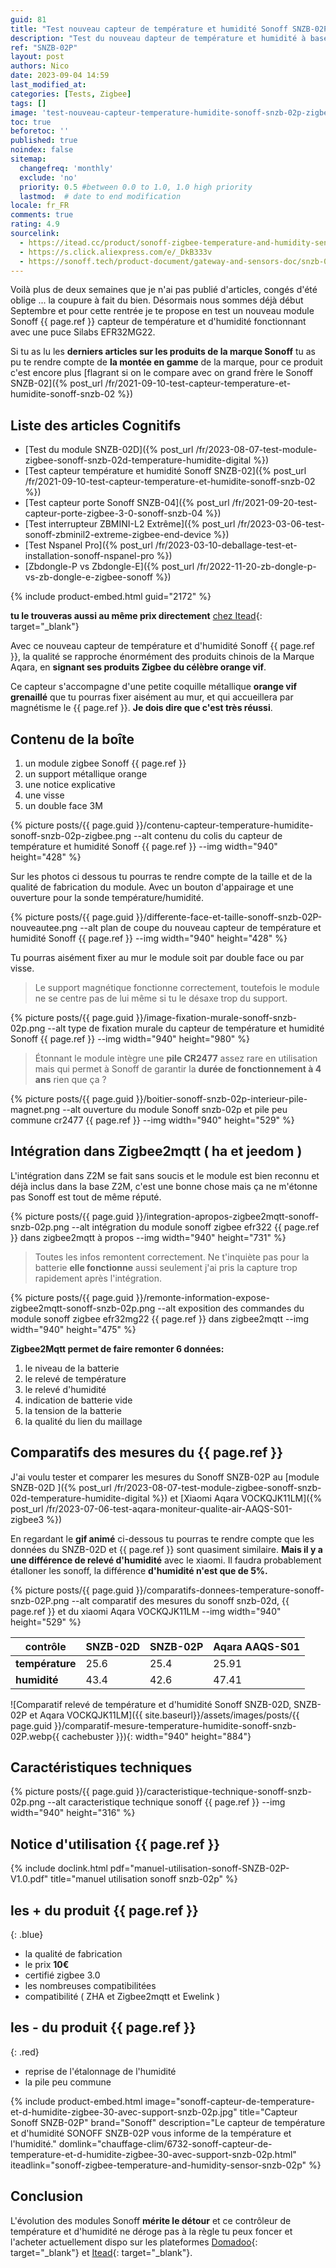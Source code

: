 ```yaml
---
guid: 81
title: "Test nouveau capteur de température et humidité Sonoff SNZB-02P"
description: "Test du nouveau dapteur de température et humidité à base de puce Silabs EFR32MG22 au design retravaillé et à une qualité irréprochable aux couleurs orange pétante de la marque Sonoff, rien à voir avec le grand frère SNZB-02, sonoff améliore son image de marque chinoise premium"
ref: "SNZB-02P"
layout: post
authors: Nico
date: 2023-09-04 14:59
last_modified_at: 
categories: [Tests, Zigbee]
tags: []
image: 'test-nouveau-capteur-temperature-humidite-sonoff-snzb-02p-zigbee-qualite-design-ameliore.png'
toc: true
beforetoc: ''
published: true
noindex: false
sitemap:
  changefreq: 'monthly'
  exclude: 'no'
  priority: 0.5 #between 0.0 to 1.0, 1.0 high priority
  lastmod:  # date to end modification
locale: fr_FR
comments: true
rating: 4.9
sourcelink:
  - https://itead.cc/product/sonoff-zigbee-temperature-and-humidity-sensor-snzb-02p/ref/122/
  - https://s.click.aliexpress.com/e/_DkB333v
  - https://sonoff.tech/product-document/gateway-and-sensors-doc/snzb-02p-doc/
---
```


Voilà plus de deux semaines que je n'ai pas publié d'articles, congés d'été oblige ... la coupure à fait du bien. Désormais nous sommes déjà début Septembre et pour cette rentrée je te propose en test un nouveau module Sonoff {{ page.ref }} capteur de température et d'humidité fonctionnant avec une puce Silabs EFR32MG22.

Si tu as lu les **derniers articles sur les produits de la marque Sonoff** tu as pu te rendre compte de **la montée en gamme** de la marque, pour ce produit c'est encore plus [flagrant si on le compare avec on grand frère le Sonoff SNZB-02]({% post_url /fr/2021-09-10-test-capteur-temperature-et-humidite-sonoff-snzb-02 %})

## Liste des articles Cognitifs

- [Test du module SNZB-02D]({% post_url /fr/2023-08-07-test-module-zigbee-sonoff-snzb-02d-temperature-humidite-digital %})
- [Test capteur température et humidité Sonoff SNZB-02]({% post_url /fr/2021-09-10-test-capteur-temperature-et-humidite-sonoff-snzb-02 %})
- [Test capteur porte Sonoff SNZB-04]({% post_url /fr/2021-09-20-test-capteur-porte-zigbee-3-0-sonoff-snzb-04 %})
- [Test interrupteur ZBMINI-L2 Extrême]({% post_url /fr/2023-03-06-test-sonoff-zbminil2-extreme-zigbee-end-device %})
- [Test Nspanel Pro]({% post_url /fr/2023-03-10-deballage-test-et-installation-sonoff-nspanel-pro %})
- [Zbdongle-P vs Zbdongle-E]({% post_url /fr/2022-11-20-zb-dongle-p-vs-zb-dongle-e-zigbee-sonoff %})

{% include product-embed.html guid="2172" %}

**tu le trouveras aussi au même prix directement** [chez Itead](https://itead.cc/product/sonoff-zigbee-temperature-and-humidity-sensor-snzb-02p/ref/122/){: target="_blank"}

Avec ce nouveau capteur de température et d'humidité Sonoff {{ page.ref }}, la qualité se rapproche énormément des produits chinois de la Marque Aqara, en **signant ses produits Zigbee du célèbre orange vif**.

Ce capteur s'accompagne d'une petite coquille métallique **orange vif grenaillé** que tu pourras fixer aisément au mur, et qui accueillera par magnétisme le {{ page.ref }}. **Je dois dire que c'est très réussi**.

## Contenu de la boîte

1. un module zigbee Sonoff {{ page.ref }}
2. un support métallique orange
3. une notice explicative
4. une visse
5. un double face 3M

{% picture posts/{{ page.guid }}/contenu-capteur-temperature-humidite-sonoff-snzb-02p-zigbee.png --alt contenu du colis du capteur de température et humidité Sonoff {{ page.ref }} --img width="940" height="428" %}

Sur les photos ci dessous tu pourras te rendre compte de la taille et de la qualité de fabrication du module. Avec un bouton d'appairage et une ouverture pour la sonde température/humidité.

{% picture posts/{{ page.guid }}/differente-face-et-taille-sonoff-snzb-02P-nouveautee.png --alt plan de coupe du nouveau capteur de température et humidité Sonoff {{ page.ref }} --img width="940" height="428" %}

Tu pourras aisément fixer au mur le module soit par double face ou par visse.

> Le support magnétique fonctionne correctement, toutefois le module ne se centre pas de lui même si tu le désaxe trop du support.

{% picture posts/{{ page.guid }}/image-fixation-murale-sonoff-snzb-02p.png --alt type de fixation murale du capteur de température et humidité Sonoff {{ page.ref }} --img width="940" height="980" %}

> Étonnant le module intègre une **pile CR2477** assez rare en utilisation mais qui permet à Sonoff de garantir la **durée de fonctionnement à 4 ans** rien que ça ?

{% picture posts/{{ page.guid }}/boitier-sonoff-snzb-02p-interieur-pile-magnet.png --alt ouverture du module Sonoff snzb-02p et pile peu commune cr2477 {{ page.ref }} --img width="940" height="529" %}


## Intégration dans Zigbee2mqtt ( ha et jeedom )

L'intégration dans Z2M se fait sans soucis et le module est bien reconnu et déjà inclus dans la base Z2M, c'est une bonne chose mais ça ne m'étonne pas Sonoff est tout de même réputé.

{% picture posts/{{ page.guid }}/integration-apropos-zigbee2mqtt-sonoff-snzb-02p.png --alt intégration du module sonoff zigbee efr322 {{ page.ref }} dans zigbee2mqtt à propos --img width="940" height="731" %}

> Toutes les infos remontent correctement. Ne t'inquiète pas pour la batterie **elle fonctionne** aussi seulement j'ai pris la capture trop rapidement après l'intégration.

{% picture posts/{{ page.guid }}/remonte-information-expose-zigbee2mqtt-sonoff-snzb-02p.png --alt exposition des commandes du module sonoff zigbee efr32mg22 {{ page.ref }} dans zigbee2mqtt --img width="940" height="475" %}

**Zigbee2Mqtt permet de faire remonter 6 données:**

1. le niveau de la batterie
2. le relevé de température
3. le relevé d'humidité
4. indication de batterie vide
5. la tension de la batterie
6. la qualité du lien du maillage

## Comparatifs des mesures du {{ page.ref }}

J'ai voulu tester et comparer les mesures du Sonoff SNZB-02P au [module SNZB-02D ]({% post_url /fr/2023-08-07-test-module-zigbee-sonoff-snzb-02d-temperature-humidite-digital %}) et [Xiaomi Aqara VOCKQJK11LM]({% post_url /fr/2023-07-06-test-aqara-moniteur-qualite-air-AAQS-S01-zigbee3 %})

En regardant le **gif animé** ci-dessous tu pourras te rendre compte que les données du SNZB-02D et {{ page.ref }} sont quasiment similaire. **Mais il y a une différence de relevé d'humidité** avec le xiaomi. Il faudra probablement étalloner les sonoff, la différence **d'humidité n'est que de 5%.**

{% picture posts/{{ page.guid }}/comparatifs-donnees-temperature-sonoff-snzb-02P.png --alt comparatif des mesures du sonoff snzb-02d, {{ page.ref }} et du xiaomi Aqara VOCKQJK11LM --img width="940" height="529" %}

|contrôle|SNZB-02D|SNZB-02P|Aqara AAQS-S01|
|--------|--------|--------|--------------|
|**température**|25.6|25.4|25.91|
|**humidité**|43.4|42.6|47.41|

![Comparatif relevé de température et d'humidité Sonoff SNZB-02D, SNZB-02P et Aqara VOCKQJK11LM]({{ site.baseurl}}/assets/images/posts/{{ page.guid }}/comparatif-mesure-temperature-humidite-sonoff-snzb-02P.webp{{ cachebuster }}){: width="940" height="884"}

## Caractéristiques techniques

{% picture posts/{{ page.guid }}/caracteristique-technique-sonoff-snzb-02p.png --alt caracteristique technique sonoff {{ page.ref }} --img width="940" height="316" %}

## Notice d'utilisation {{ page.ref }}

{% include doclink.html pdf="manuel-utilisation-sonoff-SNZB-02P-V1.0.pdf" title="manuel utilisation sonoff snzb-02p" %}

## **les + du produit** {{ page.ref }}
{: .blue}
- la qualité de fabrication
- le prix **10€**
- certifié zigbee 3.0
- les nombreuses compatibilitées
- compatibilité ( ZHA et Zigbee2mqtt et Ewelink ) 


## **les - du produit** {{ page.ref }}
{: .red}

- reprise de l'étalonnage de l'humidité
- la pile peu commune

{% include product-embed.html image="sonoff-capteur-de-temperature-et-d-humidite-zigbee-30-avec-support-snzb-02p.jpg" title="Capteur Sonoff SNZB-02P" brand="Sonoff" description="Le capteur de température et d'humidité SONOFF SNZB-02P vous informe de la température et l'humidité." domlink="chauffage-clim/6732-sonoff-capteur-de-temperature-et-d-humidite-zigbee-30-avec-support-snzb-02p.html" iteadlink="sonoff-zigbee-temperature-and-humidity-sensor-snzb-02p" %}

## Conclusion

L'évolution des modules Sonoff **mérite le détour** et ce contrôleur de température et d'humidité ne déroge pas à la règle tu peux foncer et l'acheter actuellement dispo sur les plateformes [Domadoo](https://www.domadoo.fr/fr/chauffage-clim/6732-sonoff-capteur-de-temperature-et-d-humidite-zigbee-30-avec-support-snzb-02p.html){: target="_blank"} et [Itead](https://itead.cc/product/sonoff-zigbee-temperature-and-humidity-sensor-snzb-02p/ref/122/){: target="_blank"}.
